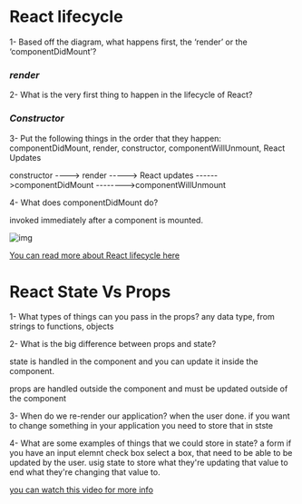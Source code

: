 # React lifecycle

1- Based off the diagram, what happens first, the ‘render’ or the ‘componentDidMount’?

### *render*

2- What is the very first thing to happen in the lifecycle of React?

### *Constructor*

3- Put the following things in the order that they happen: componentDidMount, render, constructor, componentWillUnmount, React Updates

constructor ----> render -----> React updates ------>componentDidMount -------->componentWillUnmount

4- What does componentDidMount do?

 invoked immediately after a component is mounted.

 ![img](https://miro.medium.com/max/2000/0*0saPKFiTUk6W3FYp)

[You can read more about React lifecycle here](https://medium.com/@joshuablankenshipnola/react-component-lifecycle-events-cb77e670a093)

# React State Vs Props

 1- What types of things can you pass in the props?
 any data type, from strings to functions, objects

2- What is the big difference between props and state?

state is handled in the component and you can update it inside the component.

props are handled outside the component and must be updated outside
of the component

3- When do we re-render our application?
 when the user done. if you want to change something in your application you need to store that in stste

4- What are some examples of things that we could store in state?
 a form if you have an input elemnt check box select a box, that need to be able to be  updated by the user. usig state to store what they're updating that value to end what they're changing that value to.

[you can watch this video for more info](https://www.youtube.com/watch?v=IYvD9oBCuJI)
